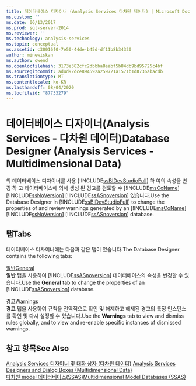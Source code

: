 ```yaml
---
title: 데이터베이스 디자이너 (Analysis Services 다차원 데이터) | Microsoft Docs
ms.custom: ''
ms.date: 06/13/2017
ms.prod: sql-server-2014
ms.reviewer: ''
ms.technology: analysis-services
ms.topic: conceptual
ms.assetid: c30016f0-7e50-44de-b45d-df11b8b34320
author: minewiskan
ms.author: owend
ms.openlocfilehash: 3173e382cfc2dbbba8eabf5b84db9bd95725c4bf
ms.sourcegitcommit: ad4d92dce894592a259721a1571b1d8736abacdb
ms.translationtype: MT
ms.contentlocale: ko-KR
ms.lasthandoff: 08/04/2020
ms.locfileid: "87733279"
---
```

# <a name="database-designer-analysis-services---multidimensional-data"></a><span data-ttu-id="4fd20-102">데이터베이스 디자이너(Analysis Services - 다차원 데이터)</span><span class="sxs-lookup"><span data-stu-id="4fd20-102">Database Designer (Analysis Services - Multidimensional Data)</span></span>
  <span data-ttu-id="4fd20-103">의 데이터베이스 디자이너를 사용 [!INCLUDE[ssBIDevStudioFull](../includes/ssbidevstudiofull-md.md)] 하 여의 속성을 변경 하 고 데이터베이스에 의해 생성 된 경고를 검토할 수 [!INCLUDE[msCoName](../includes/msconame-md.md)] [!INCLUDE[ssNoVersion](../includes/ssnoversion-md.md)] [!INCLUDE[ssASnoversion](../includes/ssasnoversion-md.md)] 있습니다.</span><span class="sxs-lookup"><span data-stu-id="4fd20-103">Use the Database Designer in [!INCLUDE[ssBIDevStudioFull](../includes/ssbidevstudiofull-md.md)] to change the properties of and review warnings generated by an [!INCLUDE[msCoName](../includes/msconame-md.md)] [!INCLUDE[ssNoVersion](../includes/ssnoversion-md.md)] [!INCLUDE[ssASnoversion](../includes/ssasnoversion-md.md)] database.</span></span>  
  
## <a name="tabs"></a><span data-ttu-id="4fd20-104">탭</span><span class="sxs-lookup"><span data-stu-id="4fd20-104">Tabs</span></span>  
 <span data-ttu-id="4fd20-105">데이터베이스 디자이너에는 다음과 같은 탭이 있습니다.</span><span class="sxs-lookup"><span data-stu-id="4fd20-105">The Database Designer contains the following tabs:</span></span>  
  
 [<span data-ttu-id="4fd20-106">일반</span><span class="sxs-lookup"><span data-stu-id="4fd20-106">General</span></span>](general-database-designer-analysis-services-multidimensional-data.md)  
 <span data-ttu-id="4fd20-107">**일반** 탭을 사용하여 [!INCLUDE[ssASnoversion](../includes/ssasnoversion-md.md)] 데이터베이스의 속성을 변경할 수 있습니다.</span><span class="sxs-lookup"><span data-stu-id="4fd20-107">Use the **General** tab to change the properties of an [!INCLUDE[ssASnoversion](../includes/ssasnoversion-md.md)] database.</span></span>  
  
 [<span data-ttu-id="4fd20-108">경고</span><span class="sxs-lookup"><span data-stu-id="4fd20-108">Warnings</span></span>](warnings-database-designer-analysis-services-multidimensional-data.md)  
 <span data-ttu-id="4fd20-109">**경고** 탭을 사용하여 규칙을 전역적으로 확인 및 해제하고 해제된 경고의 특정 인스턴스를 확인 및 다시 설정할 수 있습니다.</span><span class="sxs-lookup"><span data-stu-id="4fd20-109">Use the **Warnings** tab to view and dismiss rules globally, and to view and re-enable specific instances of dismissed warnings.</span></span>  
  
## <a name="see-also"></a><span data-ttu-id="4fd20-110">참고 항목</span><span class="sxs-lookup"><span data-stu-id="4fd20-110">See Also</span></span>  
 <span data-ttu-id="4fd20-111">[Analysis Services 디자이너 및 대화 상자 &#40;다차원 데이터&#41;](analysis-services-designers-and-dialog-boxes-multidimensional-data.md) </span><span class="sxs-lookup"><span data-stu-id="4fd20-111">[Analysis Services Designers and Dialog Boxes &#40;Multidimensional Data&#41;](analysis-services-designers-and-dialog-boxes-multidimensional-data.md) </span></span>  
 [<span data-ttu-id="4fd20-112">다차원 model 데이터베이스&#40;SSAS&#41;</span><span class="sxs-lookup"><span data-stu-id="4fd20-112">Multidimensional Model Databases &#40;SSAS&#41;</span></span>](multidimensional-models/multidimensional-model-databases-ssas.md)  
  
  
